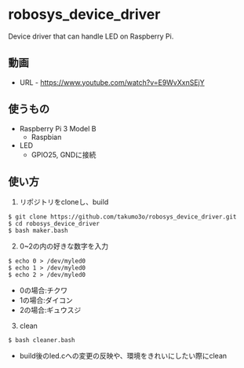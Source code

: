 # robosys_device_driver

Device driver that can handle LED on Raspberry Pi.

## 動画
* URL - https://www.youtube.com/watch?v=E9WvXxnSEjY

## 使うもの
* Raspberry Pi 3 Model B
  * Raspbian
* LED
  * GPIO25, GNDに接続

## 使い方
1. リポジトリをcloneし、build
```
$ git clone https://github.com/takumo3o/robosys_device_driver.git
$ cd robosys_device_driver
$ bash maker.bash
```

2. 0~2の内の好きな数字を入力
```
$ echo 0 > /dev/myled0
$ echo 1 > /dev/myled0
$ echo 2 > /dev/myled0
```
  * 0の場合:チクワ
  * 1の場合:ダイコン
  * 2の場合:ギュウスジ

3. clean
```
$ bash cleaner.bash
```
  * build後のled.cへの変更の反映や、環境をきれいにしたい際にclean
